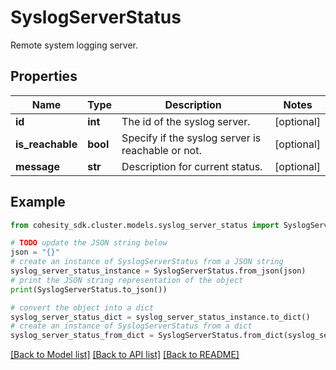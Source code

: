 # SyslogServerStatus

Remote system logging server.

## Properties

Name | Type | Description | Notes
------------ | ------------- | ------------- | -------------
**id** | **int** | The id of the syslog server. | [optional] 
**is_reachable** | **bool** | Specify if the syslog server is reachable or not. | [optional] 
**message** | **str** | Description for current status. | [optional] 

## Example

```python
from cohesity_sdk.cluster.models.syslog_server_status import SyslogServerStatus

# TODO update the JSON string below
json = "{}"
# create an instance of SyslogServerStatus from a JSON string
syslog_server_status_instance = SyslogServerStatus.from_json(json)
# print the JSON string representation of the object
print(SyslogServerStatus.to_json())

# convert the object into a dict
syslog_server_status_dict = syslog_server_status_instance.to_dict()
# create an instance of SyslogServerStatus from a dict
syslog_server_status_from_dict = SyslogServerStatus.from_dict(syslog_server_status_dict)
```
[[Back to Model list]](../README.md#documentation-for-models) [[Back to API list]](../README.md#documentation-for-api-endpoints) [[Back to README]](../README.md)


